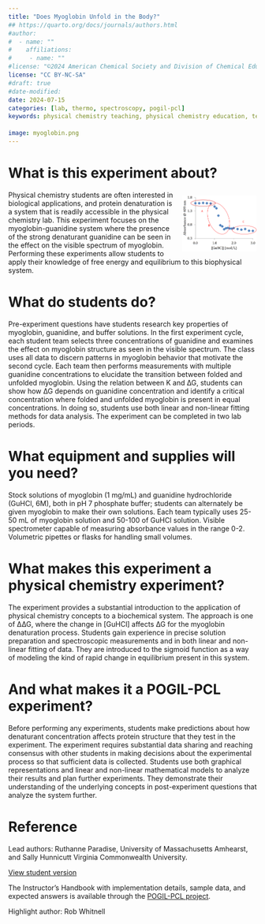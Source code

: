 ```yaml
---
title: "Does Myoglobin Unfold in the Body?"
## https://quarto.org/docs/journals/authors.html
#author:
#  - name: ""
#    affiliations:
#     - name: ""
#license: "©2024 American Chemical Society and Division of Chemical Education, Inc."
license: "CC BY-NC-SA"
#draft: true
#date-modified:
date: 2024-07-15
categories: [lab, thermo, spectroscopy, pogil-pcl]
keywords: physical chemistry teaching, physical chemistry education, teaching resources, myoglobin, UV-vis spectroscopy

image: myoglobin.png
---
```



# What is this experiment about?

<img src="myoglobin.png" width="30%" align="right" style="padding: 10px 0px 0px 10px;"/>

Physical chemistry students are often interested in biological applications, and protein denaturation is a system that is readily accessible in the physical chemistry lab. This experiment focuses on the myoglobin-guanidine system where the presence of the strong denaturant guanidine can be seen in the effect on the visible spectrum of myoglobin. Performing these experiments allow students to apply their knowledge of free energy and equilibrium to this biophysical system.


# What do students do?

Pre-experiment questions have students research key properties of myoglobin, guanidine, and buffer solutions. In the first experiment cycle, each student team selects three concentrations of guanidine and examines the effect on myoglobin structure as seen in the visible spectrum. The class uses all data to discern patterns in myoglobin behavior that motivate the second cycle. Each team then performs measurements with multiple guanidine concentrations to elucidate the transition between folded and unfolded myoglobin. Using the relation between K and ∆G, students can show how ∆G depends on guanidine concentration and identify a critical concentration where folded and unfolded myoglobin is present in equal concentrations. In doing so, students use both linear and non-linear fitting methods for data analysis. The experiment can be completed in two lab periods.


# What equipment and supplies will you need?

Stock solutions of myoglobin (1 mg/mL) and guanidine hydrochloride (GuHCl, 6M), both in pH 7 phosphate buffer; students can alternately be given myoglobin to make their own solutions.
Each team typically uses  25-50 mL of myoglobin solution and 50-100 of GuHCl solution.
Visible spectrometer capable of measuring absorbance values in the range 0-2.
Volumetric pipettes or flasks for handling small volumes.


# What makes this experiment a physical chemistry experiment?

The experiment provides a substantial introduction to the application of physical chemistry concepts to a biochemical system. The approach is one of ∆∆G, where the change in [GuHCl] affects ∆G for the myoglobin denaturation process. Students gain experience in precise solution preparation and spectroscopic measurements and in both linear and non-linear fitting of data. They are introduced to the sigmoid function as a way of modeling the kind of rapid change in equilibrium present in this system.


# And what makes it a POGIL-PCL experiment?

Before performing any experiments, students make predictions about how denaturant concentration affects protein structure that they test in the experiment. The experiment requires substantial data sharing and reaching consensus with other students in making decisions about the experimental process so that sufficient data is collected. Students use both graphical representations and linear and non-linear mathematical models to analyze their results and plan further experiments. They demonstrate their understanding of the underlying concepts in post-experiment questions that analyze the system further.


# Reference

Lead authors: Ruthanne Paradise, University of Massachusetts Amhearst, and Sally Hunnicutt Virginia Commonwealth University.

[View student version](https://chemistry.coe.edu/piper/pclform.html?expt=myoglobinUnfolding)

The Instructor’s Handbook with implementation details, sample data, and expected answers is available through the [POGIL-PCL project](https://www.pogilpcl.org/get-connected). 

Highlight author: Rob Whitnell

